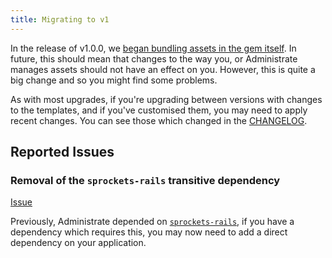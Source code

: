 ```yaml
---
title: Migrating to v1
---
```


In the release of v1.0.0, we [began bundling assets in the gem itself][2397].
In future, this should mean that changes to the way you, or Administrate
manages assets should not have an effect on you. However, this is quite a big
change and so you might find some problems.

As with most upgrades, if you're upgrading between versions with changes to the
templates, and if you've customised them, you may need to apply recent changes.
You can see those which changed in the [CHANGELOG][].

[2397]: https://github.com/thoughtbot/administrate/pull/2397
[CHANGELOG]: https://github.com/thoughtbot/administrate/blob/main/CHANGELOG.md

## Reported Issues

### Removal of the `sprockets-rails` transitive dependency

[Issue][2514]

Previously, Administrate depended on [`sprockets-rails`][], if you have a
dependency which requires this, you may now need to add a direct dependency on
your application.

[2514]: https://github.com/thoughtbot/administrate/issues/2514
[`sprockets-rails`]: https://rubygems.org/gems/sprockets-rails
